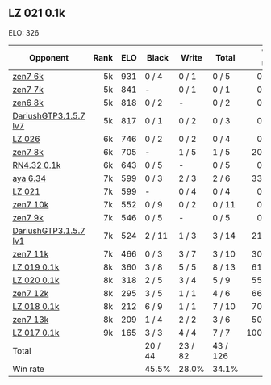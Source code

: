 ## LZ 021 0.1k ##

ELO: 326

Opponent | Rank | ELO | Black | Write | Total | Win rate
---------|-----:|----:|-------|-------|-------|-------:
[zen7 6k](zen7%206k.md) | 5k | 931 | 0 / 4 | 0 / 1 | 0 / 5 | 0.0%
[zen7 7k](zen7%207k.md) | 5k | 841 | - | 0 / 1 | 0 / 1 | 0.0%
[zen6 8k](zen6%208k.md) | 5k | 818 | 0 / 2 | - | 0 / 2 | 0.0%
[DariushGTP3.1.5.7 lv7](DariushGTP3.1.5.7%20lv7.md) | 5k | 817 | 0 / 1 | 0 / 2 | 0 / 3 | 0.0%
[LZ 026](LZ%20026.md) | 6k | 746 | 0 / 2 | 0 / 2 | 0 / 4 | 0.0%
[zen7 8k](zen7%208k.md) | 6k | 705 | - | 1 / 5 | 1 / 5 | 20.0%
[RN4.32 0.1k](RN4.32%200.1k.md) | 6k | 643 | 0 / 5 | - | 0 / 5 | 0.0%
[aya 6.34](aya%206.34.md) | 7k | 599 | 0 / 3 | 2 / 3 | 2 / 6 | 33.3%
[LZ 021](LZ%20021.md) | 7k | 599 | - | 0 / 4 | 0 / 4 | 0.0%
[zen7 10k](zen7%2010k.md) | 7k | 552 | 0 / 9 | 0 / 2 | 0 / 11 | 0.0%
[zen7 9k](zen7%209k.md) | 7k | 546 | 0 / 5 | - | 0 / 5 | 0.0%
[DariushGTP3.1.5.7 lv1](DariushGTP3.1.5.7%20lv1.md) | 7k | 524 | 2 / 11 | 1 / 3 | 3 / 14 | 21.4%
[zen7 11k](zen7%2011k.md) | 7k | 466 | 0 / 3 | 3 / 7 | 3 / 10 | 30.0%
[LZ 019 0.1k](LZ%20019%200.1k.md) | 8k | 360 | 3 / 8 | 5 / 5 | 8 / 13 | 61.5%
[LZ 020 0.1k](LZ%20020%200.1k.md) | 8k | 318 | 2 / 5 | 3 / 4 | 5 / 9 | 55.6%
[zen7 12k](zen7%2012k.md) | 8k | 295 | 3 / 5 | 1 / 1 | 4 / 6 | 66.7%
[LZ 018 0.1k](LZ%20018%200.1k.md) | 8k | 212 | 6 / 9 | 1 / 1 | 7 / 10 | 70.0%
[zen7 13k](zen7%2013k.md) | 8k | 209 | 1 / 4 | 2 / 2 | 3 / 6 | 50.0%
[LZ 017 0.1k](LZ%20017%200.1k.md) | 9k | 165 | 3 / 3 | 4 / 4 | 7 / 7 | 100.0%
Total | | | 20 / 44 | 23 / 82 | 43 / 126 | 
Win rate| | | 45.5% | 28.0% | 34.1% | 
